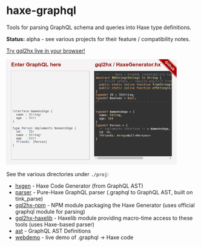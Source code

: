 # haxe-graphql

Tools for parsing GraphQL schema and queries into Haxe type definitions.

**Status:** alpha - see various projects for their feature / compatibility notes.

[Try gql2hx live in your browser!](http://jcward.com/gql2hx/)

[<img src="./proj/webdemo/demo.gif" width=450 alt="gql2hx web demo">](http://jcward.com/gql2hx/)

See the various directories under `./proj`:

- [hxgen](./proj/hxgen) - Haxe Code Generator (from GraphQL AST)
- [parser](./proj/parser) - Pure-Haxe GraphQL parser (.graphql to GraphQL AST, built on tink_parse)
- [gql2hx-npm](./proj/gql2hx-npm) - NPM module packaging the Haxe Generator (uses official graphql module for parsing)
- [gql2hx-haxelib](./proj/gql2hx-haxelib) - Haxelib module providing macro-time access to these tools (uses Haxe-based parser)
- [ast](./proj/ast) - GraphQL AST Definitions
- [webdemo](./proj/webdemo) - live demo of .graphql -> Haxe code
